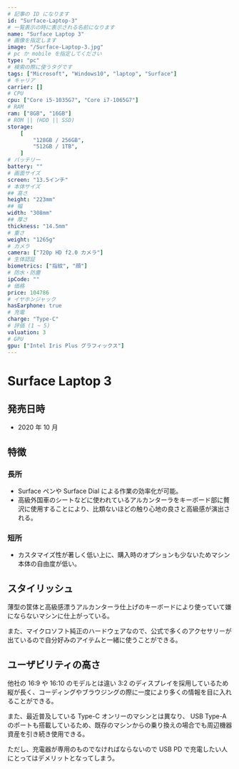 ```yaml
---
# 記事の ID になります
id: "Surface-Laptop-3"
# 一覧表示の時に表示される名前になります
name: "Surface Laptop 3"
# 画像を指定します
image: "/Surface-Laptop-3.jpg"
# pc か mobile を指定してください
type: "pc"
# 検索の際に使うタグです
tags: ["Microsoft", "Windows10", "laptop", "Surface"]
# キャリア
carrier: []
# CPU
cpu: ["Core i5-1035G7", "Core i7-1065G7"]
# RAM
ram: ["8GB", "16GB"]
# ROM || (HDD || SSD)
storage:
    [
        "128GB / 256GB",
        "512GB / 1TB",
    ]
# バッテリー
battery: ""
# 画面サイズ
screen: "13.5インチ"
# 本体サイズ
## 高さ
height: "223mm"
## 幅
width: "308mm"
## 厚さ
thickness: "14.5mm"
# 重さ
weight: "1265g"
# カメラ
camera: ["720p HD f2.0 カメラ"]
# 生体認証
biometrics: ["指紋", "顔"]
# 防水・防塵
ipCode: ""
# 価格
price: 104786
# イヤホンジャック
hasEarphone: true
# 充電
charge: "Type-C"
# 評価 (1 ~ 5)
valuation: 3
# GPU
gpu: ["Intel Iris Plus グラフィックス"]
---
```


# Surface Laptop 3

## 発売日時

- 2020 年 10 月

## 特徴

### 長所

- Surface ペンや Surface Dial による作業の効率化が可能。
- 高級外国車のシートなどに使われているアルカンターラをキーボード部に贅沢に使用することにより、比類ないほどの触り心地の良さと高級感が演出される。

### 短所

- カスタマイズ性が著しく低い上に、購入時のオプションも少ないためマシン本体の自由度が低い。

## スタイリッシュ

薄型の筐体と高級感漂うアルカンターラ仕上げのキーボードにより使っていて嫌にならないマシンに仕上がっている。  
  
また、マイクロソフト純正のハードウェアなので、公式で多くのアクセサリーが出ているので自分好みのアイテムと一緒に使うことができる。  

## ユーザビリティの高さ

他社の 16:9 や 16:10 のモデルとは違い 3:2 のディスプレイを採用しているため縦が長く、コーディングやブラウジングの際に一度により多くの情報を目に入れることができる。  
  
また、最近普及している Type-C オンリーのマシンとは異なり、 USB Type-A のポートも搭載しているため、既存のマシンからの乗り換えの場合でも周辺機器資産を引き続き使用できる。  
  
ただし、充電器が専用のものでなければならないので USB PD で充電したい人にとってはデメリットとなってしまう。
